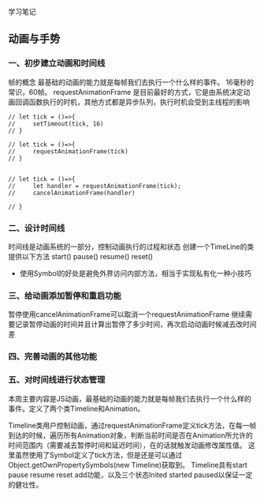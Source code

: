 学习笔记
## 动画与手势

### 一、初步建立动画和时间线
帧的概念
最基础的动画的能力就是每帧我们去执行一个什么样的事件。
16毫秒的常识，60帧。
requestAnimationFrame 是目前最好的方式，它是由系统决定动画回调函数执行的时机，其他方式都是异步队列，执行时机会受到主线程的影响

```
// let tick = ()=>{
//     setTimeout(tick, 16)
// }

// let tick = ()=>{
//     requestAnimationFrame(tick)
// }


// let tick = ()=>{
//     let handler = requestAnimationFrame(tick);
//     cancelAnimationFrame(handler)
    
// }
```
### 二、设计时间线
时间线是动画系统的一部分，控制动画执行的过程和状态
创建一个TimeLine的类
提供以下方法
start()
pause()
resume()
reset()
* 使用Symbol的好处是避免外界访问内部方法，相当于实现私有化一种小技巧
### 三、给动画添加暂停和重启功能
暂停使用cancelAnimationFrame可以取消一个requestAnimationFrame
继续需要记录暂停动画的时间并且计算出暂停了多少时间，再次启动动画时候减去改时间差
### 四、完善动画的其他功能
### 五、对时间线进行状态管理



本周主要内容是JS动画，最基础的动画的能力就是每帧我们去执行一个什么样的事件。定义了两个类Timeline和Animation。

Timeline类用户控制动画，通过requestAnimationFrame定义tick方法，在每一帧到达的时候，遍历所有Animation对象，判断当前时间是否在Animation所允许的时间范围内（需要减去暂停时间和延迟时间），在的话就触发动画修改属性值。 这里虽然使用了Symbol定义了tick方法，但是还是可以通过Object.getOwnPropertySymbols(new Timeline)获取到。 Timeline具有start pause resume reset add功能，以及三个状态Inited started paused以保证一定的健壮性。


